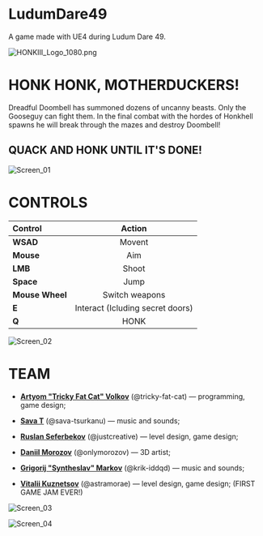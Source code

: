 # LudumDare49

A game made with UE4 during Ludum Dare 49.

![HONKIII_Logo_1080.png](/Images/HONKIII_Logo_1080.png)

# HONK HONK, MOTHERDUCKERS!

Dreadful Doombell has summoned dozens of uncanny beasts. Only the Gooseguy can fight them. In the final combat with the hordes of Honkhell spawns he will break through the mazes and destroy Doombell!

## QUACK AND HONK UNTIL IT'S DONE!

![Screen_01](/Images/HONKIII_Screen_01.png)

# CONTROLS

| Control | Action |
| :--- | :---: |
| **WSAD** | Movent |
| **Mouse** | Aim |
| **LMB** | Shoot |
| **Space** | Jump |
| **Mouse Wheel** | Switch weapons |
| **E** | Interact (Icluding secret doors) |
| **Q** | HONK |

![Screen_02](/Images/HONKIII_Screen_02.png)

# TEAM

* [**Artyom "Tricky Fat Cat" Volkov**](https://twitter.com/tricky_fat_cat) (@tricky-fat-cat) — programming, game design;

* [**Sava T**](https://twitter.com/SavaMakesMusic) (@sava-tsurkanu) — music and sounds;

* [**Ruslan Seferbekov**](https://twitter.com/Just_Ruslan4ik) (@justcreative) — level design, game design;

* [**Daniil Morozov**](https://www.artstation.com/onlymorozov) (@onlymorozov) — 3D artist;

* [**Grigorij "Syntheslav" Markov**](https://twitter.com/KrikIDDQD) (@krik-iddqd) — music and sounds;

* [**Vitalii Kuznetsov**](https://twitter.com/VitaliiMorae) (@astramorae) — level design, game design; (FIRST GAME JAM EVER!)

![Screen_03](/Images/HONKIII_Screen_03.png)

![Screen_04](/Images/HONKIII_Screen_04.png)
